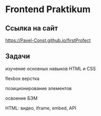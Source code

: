 # Frontend Praktikum
  
## Ссылка на сайт
   https://Pavel-Const.github.io/firstProfect
   
## Задачи

изучение основных навыков HTML и CSS

flexbox верстка

позиционирование элементов

освоение БЭМ

HTML: видео, iframe, embed, API
